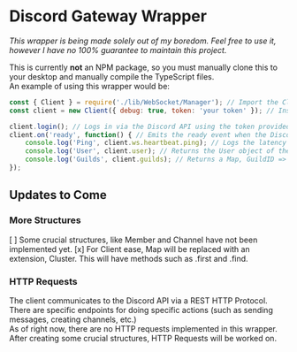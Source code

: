 # Discord Gateway Wrapper

_This wrapper is being made solely out of my boredom. Feel free to use it, however I have no 100% guarantee to maintain this project._


<p>This is currently <b>not</b> an NPM package, so you must manually clone this to your desktop and manually compile the TypeScript files.<br>
    An example of using this wrapper would be:
</p>

```js
const { Client } = require('./lib/WebSocket/Manager'); // Import the Client class, the way you will communicate to the Discord API.
const client = new Client({ debug: true, token: 'your token' }); // Instantiate a new client class, placing the token to your bot/user account. The debug property is for logging lower level functions, such as the raw HTTP and WebSocket requests.

client.login(); // Logs in via the Discord API using the token provided.
client.on('ready', function() { // Emits the ready event when the Discord API gives us information about us, the client.
    console.log('Ping', client.ws.heartbeat.ping); // Logs the latency of the connection between the client and Discord API.
    console.log('User', client.user); // Returns the User object of the client.
    console.log('Guilds', client.guilds); // Returns a Map, GuildID => GuildManager.
});
```

## Updates to Come
### More Structures

[ ] Some crucial structures, like Member and Channel have not been implemented yet.
[x] For Client ease, Map will be replaced with an extension, Cluster. This will have methods such as .first and .find.

### HTTP Requests
<p>The client communicates to the Discord API via a REST HTTP Protocol. There are specific endpoints for doing specific actions (such as sending messages, creating channels, etc.)<br>
As of right now, there are no HTTP requests implemented in this wrapper. After creating some crucial structures, HTTP Requests will be worked on.
</p>
